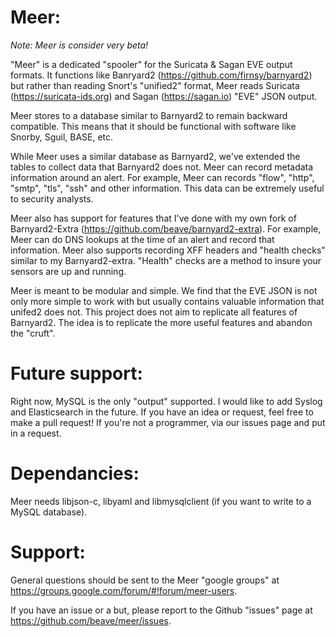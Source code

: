 # Meer:

<i>Note: Meer is consider very beta!</i>

"Meer" is a dedicated "spooler" for the Suricata & Sagan EVE output formats.  It functions like 
Banryard2 (https://github.com/firnsy/barnyard2) but rather than reading Snort's "unified2" format, 
Meer reads Suricata (https://suricata-ids.org) and Sagan (https://sagan.io) "EVE" JSON output. 

Meer stores to a database similar to Barnyard2 to remain backward compatible.  This means that
it should be functional with software like Snorby, Sguil, BASE, etc. 

While Meer uses a similar database as Barnyard2,  we've extended the tables to collect data that
Barnyard2 does not.  Meer can record metadata information around an alert.  For example,  Meer
can records "flow", "http", "smtp", "tls", "ssh" and other information.  This data can be extremely 
useful to security analysts.

Meer also has support for features that I've done with my own fork of Barnyard2-Extra (https://github.com/beave/barnyard2-extra).  For example,  Meer can do DNS lookups at the time of an alert and 
record that information.  Meer also supports recording XFF headers and "health checks" similar 
to my Barnyard2-extra.  "Health" checks are a method to insure your sensors are up and running. 

Meer is meant to be modular and simple.  We find that the EVE JSON is not only more simple to
work with but usually contains valuable information that unifed2 does not.  This project does 
not aim to replicate all features of Barnyard2.  The idea is to replicate the more useful features
and abandon the "cruft". 

# Future support:

Right now,  MySQL is the only "output" supported.  I would like to add Syslog and Elasticsearch
in the future.  If you have an idea or request,  feel free to make a pull request!  If you're 
not a programmer,  via our issues page and put in a request. 

# Dependancies:

Meer needs libjson-c,  libyaml and libmysqlclient (if you want to write to a MySQL database). 

# Support:

General questions should be sent to the Meer "google groups" at https://groups.google.com/forum/#!forum/meer-users. 

If you have an issue or a but,  please report to the Github "issues" page at https://github.com/beave/meer/issues.



